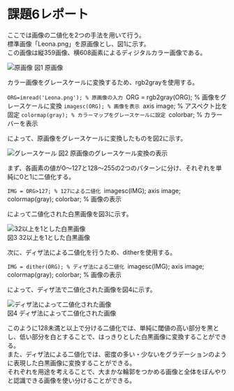 # 課題6レポート

ここでは画像の二値化を2つの手法を用いて行う。  
標準画像「Leona.png」を原画像とし、図1に示す。  
この画像は縦359画像、横608画素によるディジタルカラー画像である。

![原画像]()
図1 原画像

カラー画像をグレースケールに変換するため、rgb2grayを使用する。

`ORG=imread('Leona.png'); % 原画像の入力
`ORG = rgb2gray(ORG); % 画像をグレースケールに変換
`imagesc(ORG); % 画像を表示
`axis image; % アスペクト比を固定
`colormap(gray); % カラーマップをグレースケールに設定
`colorbar; %  カラーバーを表示

によって、原画像をグレースケールに変換したものを図2に示す。

![グレースケール]()
図2 原画像のグレースケール変換の表示

まず、各画素の値が0～127と128～255の2つのパターンに分け、それぞれを単純に0と1に二値化する。

`IMG = ORG>127; % 127による二値化
`imagesc(IMG); axis image; colormap(gray); colorbar; % 画像の表示

によって二値化された白黒画像を図3に示す。

![32以上を1とした白黒画像]()  
図3 32以上を1とした白黒画像

次に、ディザ法による二値化を行うため、ditherを使用する。

`IMG = dither(ORG); % ディザ法による二値化
`imagesc(IMG); axis image; colormap(gray); colorbar; % 画像の表示

によって、ディザ法で二値化された画像を図4に示す。

![ディザ法によって二値化された画像]()  
図4 ディザ法によって二値化された画像

このように128未満と以上で分ける二値化では、単純に閾値の高い部分を黒とし、低い部分を白とすることで、はっきりとした白黒画像に変換することができる。  
また、ディザ法による二値化では、密度の多い・少ないをグラデーションのように表現した白黒画像に変換することができる。  
それぞれを用途を考えることで、大まかな輪郭をつかめる画像と全体をぼんやりと認識できる画像を使い分けることができる。

